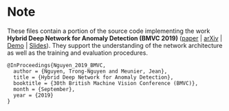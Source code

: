 # Note
These files contain a portion of the source code implementing the work **Hybrid Deep Network for Anomaly Detection (BMVC 2019)** ([paper](https://bmvc2019.org/wp-content/uploads/papers/0726-paper.pdf) | [arXiv](https://arxiv.org/pdf/1908.06347.pdf) | [Demo](https://youtu.be/f5mN7tHUwHE) | [Slides](https://youtu.be/NC97YvaOicU)). They support the understanding of the network architecture as well as the training and evaluation procedures.

```
@InProceedings{Nguyen_2019_BMVC,
  author = {Nguyen, Trong-Nguyen and Meunier, Jean},
  title = {Hybrid Deep Network for Anomaly Detection},
  booktitle = {30th British Machine Vision Conference (BMVC)},
  month = {September},
  year = {2019}
}
```

